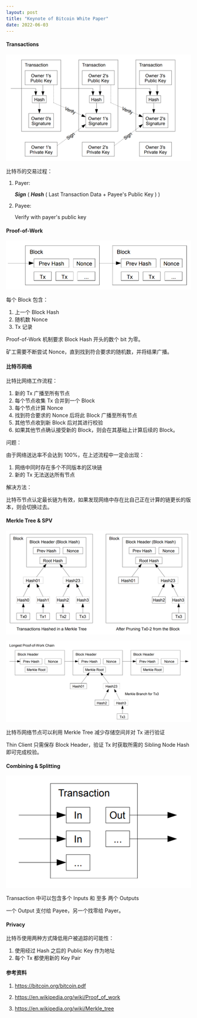 ```yaml
---
layout: post
title: "Keynote of Bitcoin White Paper"
date: 2022-06-03
---
```


#### **Transactions**

![bitcoin-transaction.png](/assets/bitcoin-transaction.png)

比特币的交易过程：

1. Payer:

   _**Sign**_ ( _**Hash**_ ( Last Transaction Data + Payee's Public Key ) )

2. Payee:
   
   Verify with payer's public key

#### **Proof-of-Work**

![proof-of-work](/assets/proof-of-work.png)

每个 Block 包含：

1. 上一个 Block Hash
2. 随机数 Nonce
3. Tx 记录

Proof-of-Work 机制要求 Block Hash 开头的数个 bit 为零。

矿工需要不断尝试 Nonce，直到找到符合要求的随机数，并将结果广播。

#### **比特币网络**

比特比网络工作流程：
1. 新的 Tx 广播至所有节点
2. 每个节点收集 Tx 合并到一个 Block
3. 每个节点计算 Nonce
4. 找到符合要求的 Nonce 后将此 Block 广播至所有节点
5. 其他节点收到新 Block 后对其进行校验
6. 如果其他节点确认接受新的 Block，则会在其基础上计算后续的 Block。

问题：

由于网络送达率不会达到 100%，在上述流程中一定会出现：
1. 网络中同时存在多个不同版本的区块链
2. 新的 Tx 无法送达所有节点

解决方法：

比特币节点认定最长链为有效，如果发现网络中存在比自己正在计算的链更长的版本，则会切换过去。

#### **Merkle Tree & SPV**

![bitcoin-merkle-tree](/assets/bitcoin-merkle-tree.png)

![bitcoin-merkle-tree](/assets/bitcoin-spv.png)

比特币网络节点可以利用 Merkle Tree 减少存储空间并对 Tx 进行验证

Thin Client 只需保存 Block Header，验证 Tx 时获取所需的 Sibling Node Hash 即可完成校验。

#### **Combining & Splitting**

![bitcoin-combining-splitting](/assets/bitcoin-combining-splitting.png)

Transaction 中可以包含多个 Inputs 和 至多 两个 Outputs

一个 Output 支付给 Payee，另一个找零给 Payer。

#### **Privacy**

比特币使用两种方式降低用户被追踪的可能性：
1. 使用经过 Hash 之后的 Public Key 作为地址
2. 每个 Tx 都使用新的 Key Pair

#### **参考资料**

1. <https://bitcoin.org/bitcoin.pdf>

2. <https://en.wikipedia.org/wiki/Proof_of_work>

3. <https://en.wikipedia.org/wiki/Merkle_tree>
